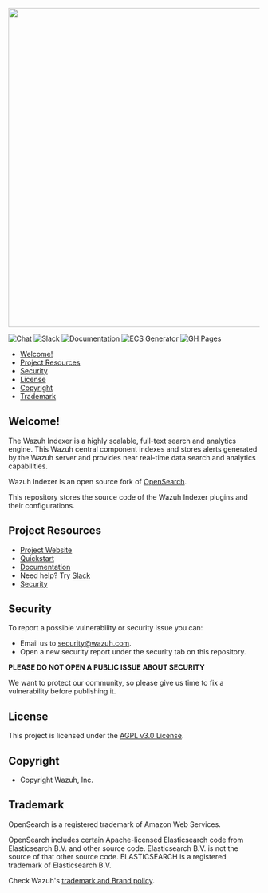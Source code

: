 <p align="center">
    <img width="640px" src="https://wazuh.com/brand-assets/Wazuh-Logo.svg"/>
</p>

[![Chat](https://img.shields.io/badge/chat-on%20forums-blue)](https://groups.google.com/forum/#!forum/wazuh)
[![Slack](https://img.shields.io/badge/slack-join-blue.svg)](https://wazuh.com/community/join-us-on-slack)
[![Documentation](https://img.shields.io/badge/documentation-reference-blue)](https://documentation.wazuh.com)
[![ECS Generator](https://github.com/wazuh/wazuh-indexer-plugins/actions/workflows/generate-ecs-mappings.yml/badge.svg)](https://github.com/wazuh/wazuh-indexer-plugins/actions/workflows/generate-ecs-mappings.yml)
[![GH Pages](https://github.com/wazuh/wazuh-indexer-plugins/actions/workflows/deploy-docs.yml/badge.svg)](https://github.com/wazuh/wazuh-indexer-plugins/actions/workflows/deploy-docs.yml)


- [Welcome!](#welcome)
- [Project Resources](#project-resources)
- [Security](#security)
- [License](#license)
- [Copyright](#copyright)
- [Trademark](#trademark)

## Welcome!

The Wazuh Indexer is a highly scalable, full-text search and analytics engine. This Wazuh central component indexes and stores alerts generated by the Wazuh server and provides near real-time data search and analytics capabilities.

Wazuh Indexer is an open source fork of [OpenSearch](https://github.com/opensearch-project/opensearch).

This repository stores the source code of the Wazuh Indexer plugins and their configurations.

## Project Resources

* [Project Website](https://wazuh.com)
* [Quickstart](https://documentation.wazuh.com/current/quickstart.html)
* [Documentation](https://documentation.wazuh.com)
* Need help? Try [Slack](https://wazuh.com/community/join-us-on-slack)
* [Security](SECURITY.md)

## Security

To report a possible vulnerability or security issue you can:
- Email us to security@wazuh.com.
- Open a new security report under the security tab on this repository.

**PLEASE DO NOT OPEN A PUBLIC ISSUE ABOUT SECURITY**

We want to protect our community, so please give us time to fix a vulnerability
before publishing it.

## License

This project is licensed under the [AGPL v3.0 License](LICENSE.txt).

## Copyright

- Copyright Wazuh, Inc.

## Trademark

OpenSearch is a registered trademark of Amazon Web Services.

OpenSearch includes certain Apache-licensed Elasticsearch code from Elasticsearch B.V. and other source code. Elasticsearch B.V. is not the source of that other source code. ELASTICSEARCH is a registered trademark of Elasticsearch B.V.

Check Wazuh's [trademark and Brand policy](https://wazuh.com/trademark-and-brand-policy/).

